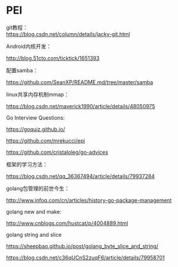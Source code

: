 # PEI
git教程：  
https://blog.csdn.net/column/details/jacky-git.html

Android内核开发：

http://blog.51cto.com/ticktick/1651393

配置samba：

https://github.com/SeanXP/README.md/tree/master/samba

linux共享内存机制mmap：

https://blog.csdn.net/maverick1990/article/details/48050975

Go Interview Questions:

https://goquiz.github.io/

https://github.com/mrekucci/epi

https://github.com/cristaloleg/go-advices


框架的学习方法：

https://blog.csdn.net/qq_36367494/article/details/79937284


golang包管理的前世今生：

http://www.infoq.com/cn/articles/history-go-package-management

golang new and make:

http://www.cnblogs.com/hustcat/p/4004889.html

golang string and slice

https://sheepbao.github.io/post/golang_byte_slice_and_string/


https://blog.csdn.net/c36qUCnS2zuqF6/article/details/79958701



